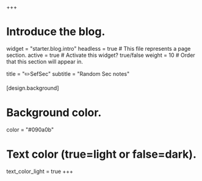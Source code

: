 +++
# Introduce the blog.
widget = "starter.blog.intro"
headless = true  # This file represents a page section.
active = true  # Activate this widget? true/false
weight = 10  # Order that this section will appear in.

title = "✏️SefSec"
subtitle = "Random Sec notes"

[design.background]
  # Background color.
  color = "#090a0b"

  # Text color (true=light or false=dark).
  text_color_light = true
+++

